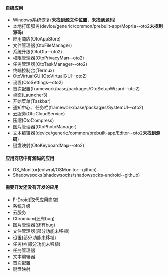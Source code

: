#### 自研应用

- Windows系统恢复(**未找到源文件位置**，**未找到源码**)
- 本地打印服务(device/generic/common/prebuilt-app/Mopria--oto2**未找到源码**)
- 应用商店(OtoAppStore)
- 文件管理器(OtoFileManager)
- 系统升级(OtoOta--oto2)
- 权限管理器(OtoPrivacyMan--oto2)
- 任务管理器(OtoTaskManager--oto2)
- 终端控制台(Termux)
- OtoVirtualGUI(OtoVirtualGUI--oto2)
- 设置(OtoSettings--oto2)
- 首次配置(framework/base/packages/OtoSetupWizard--oto2)
- 桌面(Launcher3)
- 开始菜单(Taskbar)
- 通知中心、任务栏(framework/base/packages/SystemUI--oto2)
- 云服务(OtoCloudService)
- 压缩(OtoCompress)
- 图片管理器(OtoPhotoManager)
- 文本编辑器(device/generic/common/prebuilt-app/Editor--oto2**未找到源码**)
- 键盘映射(OtoKeyboardMap--oto2)

#### 应用商店中有源码的应用

- OS_Monitor(eolwral/OSMonitor--github)
- Shadowsocks(shadowsocks/shadowsocks-android--github)

#### 需要开发还没有开发的应用

- F-Droid(取代应用商店)
- 系统升级
- 云服务
- Chromium(还有bug)
- 图片管理器(还有bug)
- 文件管理器(部分功能未移植)
- 设置(部分功能未移植)
- 任务栏(部分功能未移植)
- 任务管理器
- 文本编辑器
- 首次配置
- 键盘映射